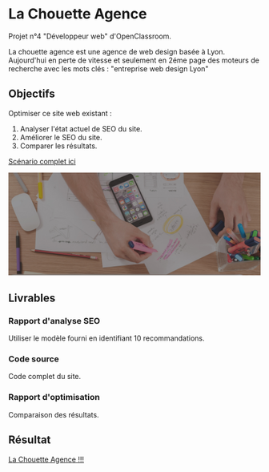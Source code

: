 # La Chouette Agence

Projet n°4 "Développeur web" d'OpenClassroom.

La chouette agence est une agence de web design basée à Lyon.
Aujourd'hui en perte de vitesse et seulement en 2éme page des moteurs de recherche avec les mots clés :
"entreprise web design Lyon"

## Objectifs

Optimiser ce site web existant :

1. Analyser l'état actuel de SEO du site.
2. Améliorer le SEO du site.
3. Comparer les résultats.

[Scénario complet ici](https://openclassrooms.com/fr/paths/185/projects/638/assignment)

![screenshot du projet](./img/la-chouette-agence-banniere.jpg)

## Livrables

### Rapport d'analyse SEO
  Utiliser le modèle fourni en identifiant 10 recommandations.
### Code source
  Code complet du site.
### Rapport d'optimisation
  Comparaison des résultats.
  
## Résultat

[La Chouette Agence !!!](https://fredtams79.github.io/FredTamarelle_4_18032021/)
